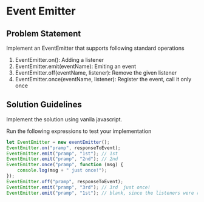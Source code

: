 # Event Emitter

## Problem Statement

Implement an EventEmitter that supports following standard operations

1. EventEmitter.on(): Adding a listener
2. EventEmitter.emit(eventName): Emiting an event
3. EventEmitter.off(eventName, listener): Remove the given listener
4. EventEmitter.once(eventName, listener): Register the event, call it only once

## Solution Guidelines

Implement the solution using vanila javascript.

Run the following expressions to test your implementation

```js
let EventEmitter = new eventEmitter();
EventEmitter.on("pramp", responseToEvent);
EventEmitter.emit("pramp", "1st"); // 1st
EventEmitter.emit("pramp", "2nd"); // 2nd
EventEmitter.once("pramp", function (msg) {
    console.log(msg + " just once!");
});
EventEmitter.off("pramp", responseToEvent);
EventEmitter.emit("pramp", "3rd"); // 3rd  just once!
EventEmitter.emit("pramp", "1st"); // blank, since the listeners were removed
```
